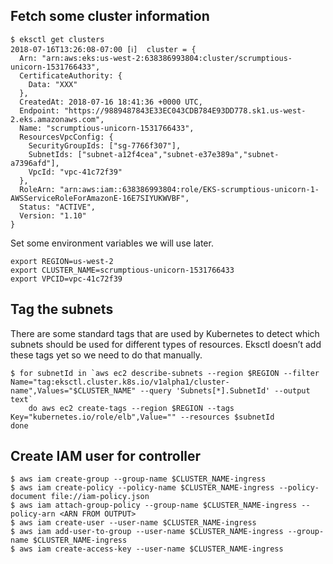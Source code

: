 ## Fetch some cluster information

```
$ eksctl get clusters
2018-07-16T13:26:08-07:00 [ℹ]  cluster = {
  Arn: "arn:aws:eks:us-west-2:638386993804:cluster/scrumptious-unicorn-1531766433",
  CertificateAuthority: {
    Data: "XXX"
  },
  CreatedAt: 2018-07-16 18:41:36 +0000 UTC,
  Endpoint: "https://9889487843E33EC043CDB784E93DD778.sk1.us-west-2.eks.amazonaws.com",
  Name: "scrumptious-unicorn-1531766433",
  ResourcesVpcConfig: {
    SecurityGroupIds: ["sg-7766f307"],
    SubnetIds: ["subnet-a12f4cea","subnet-e37e389a","subnet-a7396afd"],
    VpcId: "vpc-41c72f39"
  },
  RoleArn: "arn:aws:iam::638386993804:role/EKS-scrumptious-unicorn-1-AWSServiceRoleForAmazonE-16E7SIYUKWVBF",
  Status: "ACTIVE",
  Version: "1.10"
}
```

Set some environment variables we will use later.

```
export REGION=us-west-2
export CLUSTER_NAME=scrumptious-unicorn-1531766433
export VPCID=vpc-41c72f39
```

## Tag the subnets

There are some standard tags that are used by Kubernetes to detect which subnets should be used for different types of resources. Eksctl doesn’t add these tags yet so we need to do that manually.

```
$ for subnetId in `aws ec2 describe-subnets --region $REGION --filter Name="tag:eksctl.cluster.k8s.io/v1alpha1/cluster-name",Values="$CLUSTER_NAME" --query 'Subnets[*].SubnetId' --output text`
	do aws ec2 create-tags --region $REGION --tags Key="kubernetes.io/role/elb",Value="" --resources $subnetId
done
```

## Create IAM user for controller

```
$ aws iam create-group --group-name $CLUSTER_NAME-ingress
$ aws iam create-policy --policy-name $CLUSTER_NAME-ingress --policy-document file://iam-policy.json
$ aws iam attach-group-policy --group-name $CLUSTER_NAME-ingress --policy-arn <ARN FROM OUTPUT>
$ aws iam create-user --user-name $CLUSTER_NAME-ingress
$ aws iam add-user-to-group --user-name $CLUSTER_NAME-ingress --group-name $CLUSTER_NAME-ingress
$ aws iam create-access-key --user-name $CLUSTER_NAME-ingress
```
